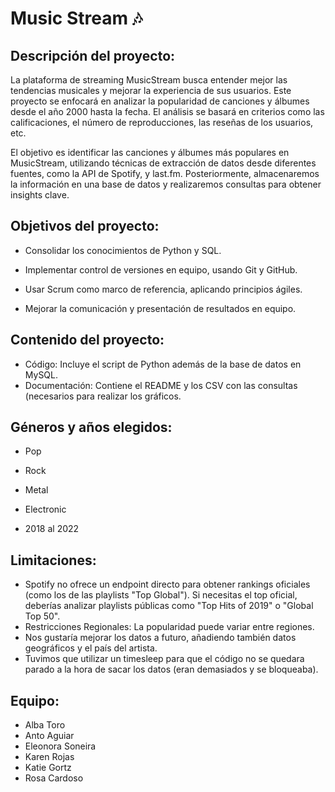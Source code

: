 # Music Stream 🎶

## Descripción del proyecto:

La plataforma de streaming MusicStream busca entender mejor las tendencias musicales y mejorar la experiencia de sus usuarios. Este proyecto se enfocará en analizar la popularidad de canciones y álbumes desde el año 2000 hasta la fecha. El análisis se basará en criterios como las calificaciones, el número de reproducciones, las reseñas de los usuarios, etc.

El objetivo es identificar las canciones y álbumes más populares en MusicStream, utilizando técnicas de extracción de datos desde diferentes fuentes, como la API de Spotify, y last.fm. Posteriormente, almacenaremos la información en una base de datos y realizaremos consultas para obtener insights clave.

## Objetivos del proyecto:

- Consolidar los conocimientos de Python y SQL.

- Implementar control de versiones en equipo, usando Git y GitHub.

- Usar Scrum como marco de referencia, aplicando principios ágiles.

- Mejorar la comunicación y presentación de resultados en equipo.

## Contenido del proyecto:

- Código: Incluye el script de Python además de la base de datos en MySQL.
- Documentación: Contiene el README y los CSV con las consultas (necesarios para realizar los gráficos.

## Géneros y años elegidos:

- Pop
- Rock
- Metal
- Electronic

- 2018 al 2022

## Limitaciones:

- Spotify no ofrece un endpoint directo para obtener rankings oficiales (como los de las playlists "Top Global"). Si necesitas el top oficial, deberías analizar playlists públicas como "Top Hits of 2019" o "Global Top 50". 
- Restricciones Regionales: La popularidad puede variar entre regiones.
- Nos gustaría mejorar los datos a futuro, añadiendo también datos geográficos y el país del artista.
- Tuvimos que utilizar un timesleep para que el código no se quedara parado a la hora de sacar los datos (eran demasiados y se bloqueaba).

## Equipo:
- Alba Toro
- Anto Aguiar
- Eleonora Soneira
- Karen Rojas
- Katie Gortz
- Rosa Cardoso
